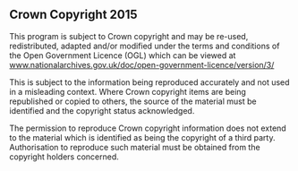  ## Crown Copyright 2015
 
 This program is subject to Crown copyright and may be re-used, redistributed, adapted and/or modified under the terms and conditions of the Open Government Licence (OGL) which can be viewed at 
 www.nationalarchives.gov.uk/doc/open-government-licence/version/3/
  
 This is subject to the information being reproduced accurately and not used in a  misleading context. Where Crown copyright items are being republished or copied to  others, the source of the material must be identified and the copyright status  acknowledged. 
  
 The permission to reproduce Crown copyright information does not extend to the  material which is identified as being the copyright of a third party. Authorisation to  reproduce such material must be obtained from the copyright holders concerned.
